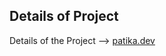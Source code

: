 ## Details of Project

Details of the Project --> [patika.dev](https://academy.patika.dev/tr/courses/csharp-101/19-proje-1)
